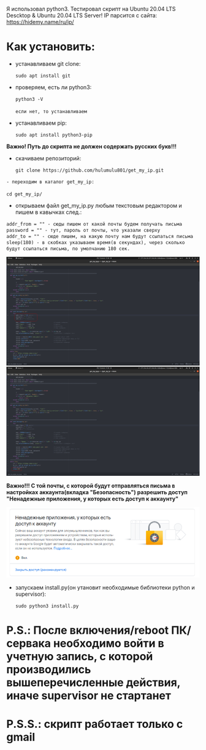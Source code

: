 Я использовал python3. Тестировал скрипт на Ubuntu 20.04 LTS Descktop & Ubuntu 20.04 LTS 
Server! IP парсится с сайта: https://hidemy.name/ru/ip/

# Как установить:
  - устанавливаем git clone:
    
        sudo apt install git

  - проверяем, есть ли python3:
  
        python3 -V

        если нет, то устанавливаем
 
  - устанавливаем pip:
  
        sudo apt install python3-pip
        
**Важно! Путь до скрипта не должен содержать русских букв!!!**
        
   - скачиваем репозиторий:
   
         git clone https://github.com/hulumulu801/get_my_ip.git
         
    - переходим в каталог get_my_ip:
   
    cd get_my_ip/
    
   - открываем файл get_my_ip.py любым текстовым редактором и пишем в кавычках след.:
   
    addr_from = "" - сюды пишем от какой почты будем получать письма
    password = "" - тут, пароль от почты, что указали сверху
    addr_to = "" - сюде пишем, на какую почту нам будут ссыпаться письма
    sleep(180) - в скобках указываем время(в секундах), через сколько будут ссыпаться письма, по умолчанию 180 сек.

![Image alt](https://github.com/hulumulu801/get_my_ip/blob/master/pict/pict_1.png)
![Image alt](https://github.com/hulumulu801/get_my_ip/blob/master/pict/pict_2.png)

   **Важно!!! С той почты, с которой будут отправляться письма в настройках аккаунта(вкладка "Безопасность") разрешить доступ "Ненадежные приложения, у которых есть доступ к аккаунту"**
   
![Image alt](https://github.com/hulumulu801/get_my_ip/blob/master/pict/pict_3.png)

  - запускаем install.py(он утановит необходимые библиотеки python и supervisor):
          
        sudo python3 install.py

# P.S.: После включения/reboot ПК/сервака необходимо войти в учетную запись, с которой производились вышеперечисленные действия, иначе supervisor не стартанет

# P.S.S.: скрипт работает только с gmail
